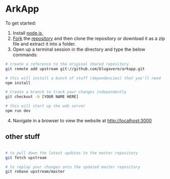 # ArkApp

To get started:

1. Install [node.js,](https://nodejs.org/en/)
2. [Fork](https://github.com/blugavere/arkapp#fork-destination-box) the [repository](https://github.com/blugavere/arkapp) and then clone the repository or download it as a zip file and extract it into a folder.
3. Open up a terminal session in the directory and type the below commands:

```bash
# create a reference to the original shared repository
git remote add upstream git://github.com/blugavere/arkapp.git

# this will install a bunch of stuff (dependencies) that you'll need
npm install

# Create a branch to track your changes independently
git checkout -b [YOUR NAME HERE]

# this will start up the web server
npm run dev

```

4. Navigate in a browser to view the website at [http://localhost:3000](http://localhost:3000)


## other stuff

```bash

# to pull down the latest updates to the master repository
git fetch upstream

# to replay your changes onto the updated master repository
git rebase upstream/master

```
